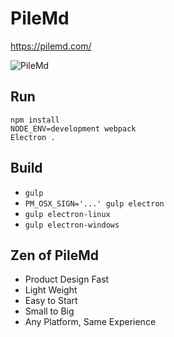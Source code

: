 # PileMd

https://pilemd.com/

![PileMd](https://pilemd.com/images/top1.png)

## Run

```
npm install
NODE_ENV=development webpack
Electron .
```

## Build

* `gulp`
* `PM_OSX_SIGN='...' gulp electron`
* `gulp electron-linux`
* `gulp electron-windows`

## Zen of PileMd

* Product Design Fast
* Light Weight
* Easy to Start
* Small to Big
* Any Platform, Same Experience
